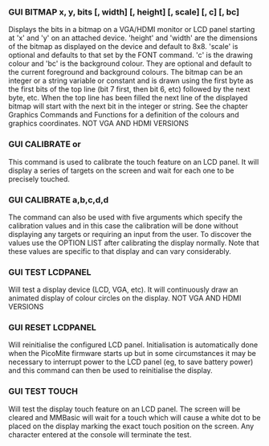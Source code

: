 

### GUI BITMAP x, y, bits [, width] [, height] [, scale] [, c] [, bc]

Displays the bits in a bitmap on a VGA/HDMI monitor or LCD panel starting at 'x' and 'y' on an attached device. 'height' and 'width' are the dimensions of the bitmap as displayed on the device and default to 8x8. 'scale' is optional and defaults to that set by the FONT command. 'c' is the drawing colour and 'bc' is the background colour. They are optional and default to the current foreground and background colours. The bitmap can be an integer or a string variable or constant and is drawn using the first byte as the first bits of the top line (bit 7 first, then bit 6, etc) followed by the next byte, etc. When the top line has been filled the next line of the displayed bitmap will start with the next bit in the integer or string. See the chapter Graphics Commands and Functions for a definition of the colours and graphics coordinates. NOT VGA AND HDMI VERSIONS

### GUI CALIBRATE or

This command is used to calibrate the touch feature on an LCD panel. It will display a series of targets on the screen and wait for each one to be precisely touched.

### GUI CALIBRATE a,b,c,d,d

The command can also be used with five arguments which specify the calibration values and in this case the calibration will be done without displaying any targets or requiring an input from the user. To discover the values use the OPTION LIST after calibrating the display normally. Note that these values are specific to that display and can vary considerably.

### GUI TEST LCDPANEL

Will test a display device (LCD, VGA, etc). It will continuously draw an animated display of colour circles on the display. NOT VGA AND HDMI VERSIONS

### GUI RESET LCDPANEL

Will reinitialise the configured LCD panel. Initialisation is automatically done when the PicoMite firmware starts up but in some circumstances it may be necessary to interrupt power to the LCD panel (eg, to save battery power) and this command can then be used to reinitialise the display.

### GUI TEST TOUCH

Will test the display touch feature on an LCD panel. The screen will be cleared and MMBasic will wait for a touch which will cause a white dot to be placed on the display marking the exact touch position on the screen. Any character entered at the console will terminate the test.